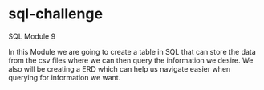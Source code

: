 # sql-challenge
SQL Module 9

In this Module we are going to create a table in SQL that can store the data from the csv files where we can then query the information we desire. We also will be creating a ERD which can help us navigate easier when querying for information we want.
